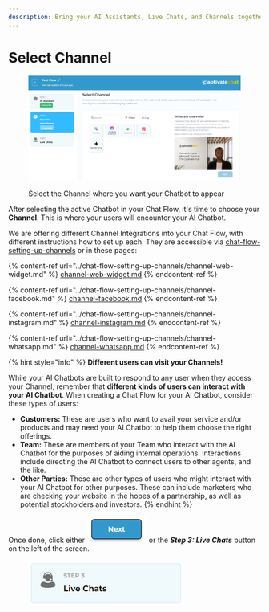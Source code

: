 ```yaml
---
description: Bring your AI Assistants, Live Chats, and Channels together in one system
---
```


# Select Channel

<figure><img src="../../.gitbook/assets/image (20) (1).png" alt=""><figcaption><p>Select the Channel where you want your Chatbot to appear</p></figcaption></figure>

After selecting the active Chatbot in your Chat Flow, it's time to choose your **Channel**. This is where your users will encounter your AI Chatbot.&#x20;

We are offering different Channel Integrations into your Chat Flow, with different instructions how to set up each. They are accessible via [chat-flow-setting-up-channels](../chat-flow-setting-up-channels/ "mention") or in these pages:

{% content-ref url="../chat-flow-setting-up-channels/channel-web-widget.md" %}
[channel-web-widget.md](../chat-flow-setting-up-channels/channel-web-widget.md)
{% endcontent-ref %}

{% content-ref url="../chat-flow-setting-up-channels/channel-facebook.md" %}
[channel-facebook.md](../chat-flow-setting-up-channels/channel-facebook.md)
{% endcontent-ref %}

{% content-ref url="../chat-flow-setting-up-channels/channel-instagram.md" %}
[channel-instagram.md](../chat-flow-setting-up-channels/channel-instagram.md)
{% endcontent-ref %}

{% content-ref url="../chat-flow-setting-up-channels/channel-whatsapp.md" %}
[channel-whatsapp.md](../chat-flow-setting-up-channels/channel-whatsapp.md)
{% endcontent-ref %}

{% hint style="info" %}
**Different users can visit your Channels!**

While your AI Chatbots are built to respond to any user when they access your Channel, remember that **different kinds of users can interact with your AI Chatbot**. When creating a Chat Flow for your AI Chatbot, consider these types of users:

* **Customers:** These are users who want to avail your service and/or products and may need your AI Chatbot to help them choose the right offerings.
* **Team:** These are members of your Team who interact with the AI Chatbot for the purposes of aiding internal operations. Interactions include directing the AI Chatbot to connect users to other agents, and the like.
* **Other Parties:** These are other types of users who might interact with your AI Chatbot for other purposes. These can include marketers who are checking your website in the hopes of a partnership, as well as potential stockholders and investors.
{% endhint %}

Once done, click either ![](<../../.gitbook/assets/image (159).png>) or the _**Step 3: Live Chats**_ button on the left of the screen.

<figure><img src="../../.gitbook/assets/image (158).png" alt=""><figcaption></figcaption></figure>
